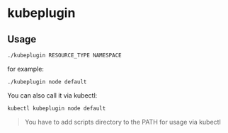 # kubeplugin

## Usage

```sh
./kubeplugin RESOURCE_TYPE NAMESPACE
```

for example:

```sh
./kubeplugin node default
```

You can also call it via kubectl:
```sh
kubectl kubeplugin node default
```

> You have to add scripts directory to the PATH for usage via kubectl
